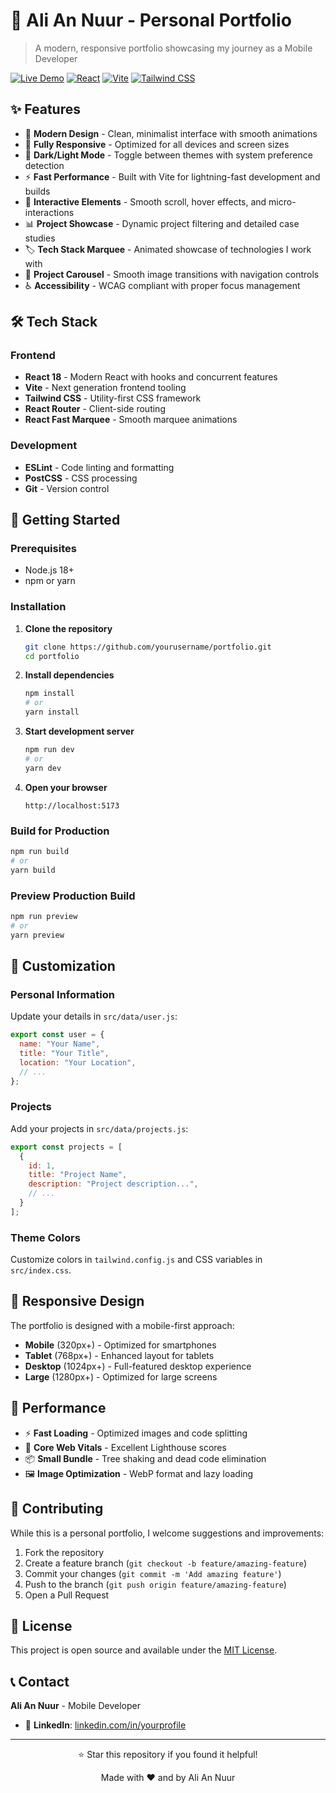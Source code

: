 # 🚀 Ali An Nuur - Personal Portfolio

> A modern, responsive portfolio showcasing my journey as a Mobile Developer

[![Live Demo](https://img.shields.io/badge/Live-Demo-brightgreen?style=for-the-badge&logo=vercel)](https://your-portfolio-url.com)
[![React](https://img.shields.io/badge/React-18.x-blue?style=for-the-badge&logo=react)](https://reactjs.org/)
[![Vite](https://img.shields.io/badge/Vite-5.x-646CFF?style=for-the-badge&logo=vite)](https://vitejs.dev/)
[![Tailwind CSS](https://img.shields.io/badge/Tailwind-CSS-38B2AC?style=for-the-badge&logo=tailwind-css)](https://tailwindcss.com/)

## ✨ Features

- 🎨 **Modern Design** - Clean, minimalist interface with smooth animations
- 📱 **Fully Responsive** - Optimized for all devices and screen sizes
- 🌙 **Dark/Light Mode** - Toggle between themes with system preference detection
- ⚡ **Fast Performance** - Built with Vite for lightning-fast development and builds
- 🎯 **Interactive Elements** - Smooth scroll, hover effects, and micro-interactions
- 📊 **Project Showcase** - Dynamic project filtering and detailed case studies
- 🏷️ **Tech Stack Marquee** - Animated showcase of technologies I work with
- 🎪 **Project Carousel** - Smooth image transitions with navigation controls
- ♿ **Accessibility** - WCAG compliant with proper focus management

## 🛠️ Tech Stack

### Frontend
- **React 18** - Modern React with hooks and concurrent features
- **Vite** - Next generation frontend tooling
- **Tailwind CSS** - Utility-first CSS framework
- **React Router** - Client-side routing
- **React Fast Marquee** - Smooth marquee animations

### Development
- **ESLint** - Code linting and formatting
- **PostCSS** - CSS processing
- **Git** - Version control

## 🚀 Getting Started

### Prerequisites
- Node.js 18+ 
- npm or yarn

### Installation

1. **Clone the repository**
   ```bash
   git clone https://github.com/yourusername/portfolio.git
   cd portfolio
   ```

2. **Install dependencies**
   ```bash
   npm install
   # or
   yarn install
   ```

3. **Start development server**
   ```bash
   npm run dev
   # or
   yarn dev
   ```

4. **Open your browser**
   ```
   http://localhost:5173
   ```

### Build for Production

```bash
npm run build
# or
yarn build
```

### Preview Production Build

```bash
npm run preview
# or
yarn preview
```

## 🎨 Customization

### Personal Information
Update your details in `src/data/user.js`:
```javascript
export const user = {
  name: "Your Name",
  title: "Your Title",
  location: "Your Location",
  // ...
};
```

### Projects
Add your projects in `src/data/projects.js`:
```javascript
export const projects = [
  {
    id: 1,
    title: "Project Name",
    description: "Project description...",
    // ...
  }
];
```

### Theme Colors
Customize colors in `tailwind.config.js` and CSS variables in `src/index.css`.

## 📱 Responsive Design

The portfolio is designed with a mobile-first approach:
- **Mobile** (320px+) - Optimized for smartphones
- **Tablet** (768px+) - Enhanced layout for tablets
- **Desktop** (1024px+) - Full-featured desktop experience
- **Large** (1280px+) - Optimized for large screens

## 🌟 Performance

- ⚡ **Fast Loading** - Optimized images and code splitting
- 🎯 **Core Web Vitals** - Excellent Lighthouse scores
- 📦 **Small Bundle** - Tree shaking and dead code elimination
- 🖼️ **Image Optimization** - WebP format and lazy loading

## 🤝 Contributing

While this is a personal portfolio, I welcome suggestions and improvements:

1. Fork the repository
2. Create a feature branch (`git checkout -b feature/amazing-feature`)
3. Commit your changes (`git commit -m 'Add amazing feature'`)
4. Push to the branch (`git push origin feature/amazing-feature`)
5. Open a Pull Request

## 📄 License

This project is open source and available under the [MIT License](LICENSE).

## 📞 Contact

**Ali An Nuur** - Mobile Developer

- 💼 **LinkedIn**: [linkedin.com/in/yourprofile](https://www.linkedin.com/in/alianr/)

---

<div align="center">
  <p>⭐ Star this repository if you found it helpful!</p>
  <p>Made with ❤️ and  by Ali An Nuur</p>
</div>